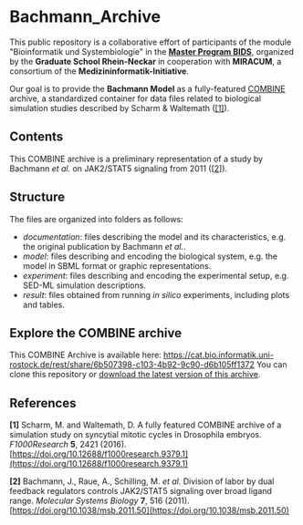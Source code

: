 # Bachmann_Archive

This public repository is a collaborative effort of participants of the module "Bioinformatik und Systembiologie" in the [**Master Program BIDS**](https://www.master-bids.hs-mannheim.de/), organized by the **Graduate School Rhein-Neckar** in cooperation with **MIRACUM**, a consortium of the **Medizininformatik-Initiative**.

Our goal is to provide the **Bachmann Model** as a fully-featured [COMBINE](https://combinearchive.org/index/) archive, a standardized container for data files related to biological simulation studies  described by Scharm & Waltemath ([[1]](https://doi.org/10.12688/f1000research.9379.1)).

## Contents

This COMBINE archive is a preliminary representation of a study by Bachmann *et al.* on JAK2/STAT5 signaling from 2011 ([[2]](https://doi.org/10.1038/msb.2011.50)).

## Structure

The files are organized into folders as follows:
- *documentation*: files describing the model and its characteristics, e.g. the original publication by Bachmann *et al.*.
- *model*: files describing and encoding the biological system, e.g. the model in SBML format or graphic representations.
- *experiment*: files describing and encoding the experimental setup, e.g. SED-ML simulation descriptions.
- *result*: files obtained from running *in silico* experiments, including plots and tables.

## Explore the COMBINE archive

This COMBINE Archive is available here: https://cat.bio.informatik.uni-rostock.de/rest/share/6b507398-c103-4b92-9c90-d6b105ff1372
You can clone this repository or [download the latest version of this archive](https://github.com/ahodelin/Bachmann_Archive/archive/refs/heads/main.zip).

## References
**[1]** Scharm, M. and Waltemath, D. A fully featured COMBINE archive of a simulation study on syncytial mitotic cycles in Drosophila embryos. _F1000Research_ **5**, 2421 (2016). [https://doi.org/10.12688/f1000research.9379.1](https://doi.org/10.12688/f1000research.9379.1)

**[2]** Bachmann, J., Raue, A., Schilling, M. _et al._ Division of labor by dual feedback regulators controls JAK2/STAT5 signaling over broad ligand range. _Molecular Systems Biology_ **7**, 516 (2011). [https://doi.org/10.1038/msb.2011.50](https://doi.org/10.1038/msb.2011.50)
